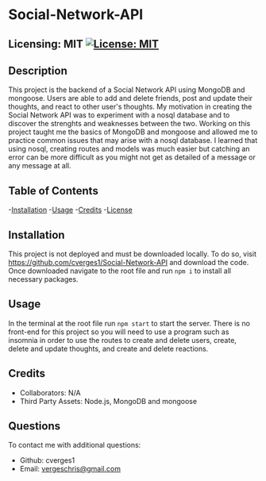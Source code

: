 
  # Social-Network-API
  ## Licensing: MIT [![License: MIT](https://img.shields.io/badge/License-MIT-yellow.svg)](https://opensource.org/licenses/MIT)

  ## Description
  This project is the backend of a Social Network API using MongoDB and mongoose. Users are able to add and delete friends, post and update their thoughts, and react to other user's thoughts. My motivation in creating the Social Network API was to experiment with a nosql database and to discover the strenghts and weaknesses between the two.  Working on this project taught me the basics of MongoDB and mongoose and allowed me to practice common issues that may arise with a nosql database. I learned that using nosql, creating routes and models was much easier but catching an error can be more difficult as you might not get as detailed of a message or any message at all.
  
  ## Table of Contents
  
  -[Installation](#installation)
  -[Usage](#usage)
  -[Credits](#credits)
  -[License](#license)  

  ## Installation
  
  This project is not deployed and must be downloaded locally. To do so, visit https://github.com/cverges1/Social-Network-API and download the code. Once downloaded navigate to the root file and run `npm i` to install all necessary packages. 
  
  ## Usage
  
  In the terminal at the root file run `npm start` to start the server. There is no front-end for this project so you will need to use a program such as insomnia in order to use the routes to create and delete users, create, delete and update thoughts, and create and delete reactions.
  
  ## Credits
  
  - Collaborators: N/A
  - Third Party Assets: Node.js, MongoDB and mongoose

  ## Questions
  To contact me with additional questions:
  - Github: cverges1
  - Email: vergeschris@gmail.com
  